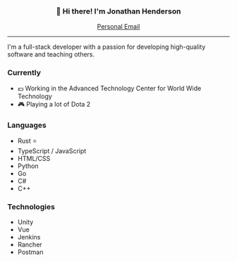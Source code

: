 <div align="center">
  <h3>👋 Hi there! I'm Jonathan Henderson</h3>
  <p>
    <a href="mailto:jkhenderson999@gmail.com">Personal Email</a>
  </p>
</div>

---

I'm a full-stack developer with a passion for developing high-quality software and teaching others.

### Currently
- 💵 Working in the Advanced Technology Center for World Wide Technology
- 🎮 Playing a lot of Dota 2

### Languages
- Rust ⭐
- TypeScript / JavaScript
- HTML/CSS
- Python
- Go
- C#
- C++

### Technologies
- Unity
- Vue
- Jenkins
- Rancher
- Postman
